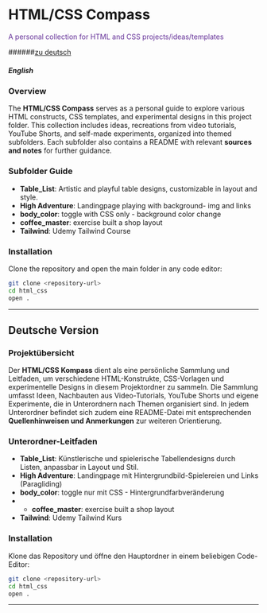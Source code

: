 # HTML/CSS Compass
<span style="color:rebeccapurple">A personal collection for HTML and CSS projects/ideas/templates</span> 

######[zu deutsch](#deutsche-version)
##### *English*

### Overview
The **HTML/CSS Compass** serves as a personal guide to explore various HTML constructs, CSS templates, and experimental designs in this project folder. This collection includes ideas, recreations from video tutorials, YouTube Shorts, and self-made experiments, organized into themed subfolders. Each subfolder also contains a README with relevant **sources and notes** for further guidance.

### Subfolder Guide
- **Table_List**: Artistic and playful table designs, customizable in layout and style.
- **High Adventure**: Landingpage playing with background- img and links
- **body_color**: toggle with CSS only - background color change
- **coffee_master**: exercise built a shop layout
- **Tailwind**: Udemy Tailwind Course


### Installation
Clone the repository and open the main folder in any code editor:
```bash
git clone <repository-url>
cd html_css
open .
```

---

## Deutsche Version

### Projektübersicht
Der **HTML/CSS Kompass** dient als eine persönliche Sammlung und Leitfaden, um verschiedene HTML-Konstrukte, CSS-Vorlagen und experimentelle Designs in diesem Projektordner zu sammeln. Die Sammlung umfasst Ideen, Nachbauten aus Video-Tutorials, YouTube Shorts und eigene Experimente, die in Unterordnern nach Themen organisiert sind. In jedem Unterordner befindet sich zudem eine README-Datei mit entsprechenden **Quellenhinweisen und Anmerkungen** zur weiteren Orientierung.

### Unterordner-Leitfaden
- **Table_List**: Künstlerische und spielerische Tabellendesigns durch Listen, anpassbar in Layout und Stil.
- **High Adventure**: Landingpage mit Hintergrundbild-Spielereien und Links (Paragliding)
- **body_color**: toggle nur mit CSS - Hintergrundfarbveränderung
- - **coffee_master**: exercise built a shop layout
- **Tailwind**: Udemy Tailwind Kurs
  

### Installation
Klone das Repository und öffne den Hauptordner in einem beliebigen Code-Editor:

```bash
git clone <repository-url>
cd html_css
open .
```

---

